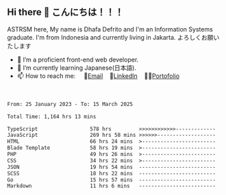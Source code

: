 ## Hi there 👋 こんにちは！！！
ASTRSM here, My name is Dhafa Defrito and I'm an Information Systems graduate. I'm from Indonesia and currently living in Jakarta. よろしくお願いたします

- 🔭 I’m a proficient front-end web developer.
- 🌱 I’m currently learning Japanese(日本語).
- 📫 How to reach me: &nbsp;&nbsp;&nbsp;&nbsp;📧[Email](ddefrito@gmail.com)&nbsp;&nbsp;&nbsp;&nbsp;💼[LinkedIn](https://www.linkedin.com/in/dhafa-defrita-rama-yudistira-9357a9229/)&nbsp;&nbsp;&nbsp;&nbsp;👨‍🎨[Portofolio](https://ddefrito.vercel.app/)
<br>
<!-- <p align="left">
<a href="https://github.com/ASTRSM">
  <img height="180em" src="https://github-readme-stats-eight-theta.vercel.app/api?username=ASTRSM&show_icons=true&theme=dracula&include_all_commits=true&count_private=true"/>
  <img height="180em" src="https://github-readme-stats-eight-theta.vercel.app/api/top-langs/?username=ASTRSM&layout=compact&langs_count=8&theme=dracula"/>
</a>
</p> -->

<!--START_SECTION:waka-->

```txt
From: 25 January 2023 - To: 15 March 2025

Total Time: 1,164 hrs 13 mins

TypeScript                 578 hrs         >>>>>>>>>>>>-------------   49.65 %
JavaScript                 269 hrs 58 mins >>>>>>-------------------   23.19 %
HTML                       66 hrs 24 mins  >------------------------   05.70 %
Blade Template             58 hrs 19 mins  >------------------------   05.01 %
PHP                        49 hrs 26 mins  >------------------------   04.25 %
CSS                        34 hrs 22 mins  >------------------------   02.95 %
JSON                       19 hrs 54 mins  -------------------------   01.71 %
SCSS                       18 hrs 22 mins  -------------------------   01.58 %
Go                         15 hrs 57 mins  -------------------------   01.37 %
Markdown                   11 hrs 6 mins   -------------------------   00.95 %
```

<!--END_SECTION:waka-->
